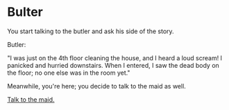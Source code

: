 # Bulter

You start talking to the butler and ask his side of the story.

Butler:

"I was just on the 4th floor cleaning the house, and I heard a loud scream! I panicked and hurried downstairs. When I entered, I saw the dead body on the floor; no one else was in the room yet."

Meanwhile, you're here; you decide to talk to the maid as well.

[Talk to the maid.](maid.md)
